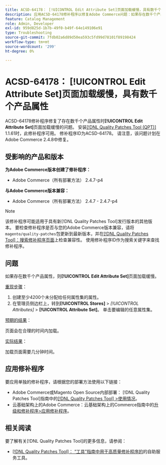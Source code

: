 ```yaml
---
title: ACSD-64178： [!UICONTROL Edit Attribute Set]页面加载缓慢，具有数千个产品属性
description: 应用ACSD-64178修补程序以修复Adobe Commerce问题：如果存在数千个产品属性，则[!UICONTROL Edit Attribute Set]页面加载缓慢。
feature: Catalog Management
role: Admin, Developer
exl-id: 959d825d-1b7b-49f0-b49f-64e149106e91
type: Troubleshooting
source-git-commit: 7fdb02a6d89d50ea593c5fd99d78101f89198424
workflow-type: tm+mt
source-wordcount: '299'
ht-degree: 0%

---
```


# ACSD-64178： [!UICONTROL Edit Attribute Set]页面加载缓慢，具有数千个产品属性

ACSD-64178修补程序修复了存在数千个产品属性时&#x200B;**[!UICONTROL Edit Attribute Set]**&#x200B;页面加载缓慢的问题。 安装[[!DNL Quality Patches Tool (QPT)]](/help/tools/quality-patches-tool/quality-patches-tool-to-self-serve-quality-patches.md) 1.1.61时，此修补程序可用。 修补程序ID为ACSD-64178。 请注意，该问题计划在Adobe Commerce 2.4.8中修复。

## 受影响的产品和版本

**为Adobe Commerce版本创建了修补程序：**

* Adobe Commerce（所有部署方法） 2.4.7-p4

**与Adobe Commerce版本兼容：**

* Adobe Commerce（所有部署方法） 2.4.7 - 2.4.7-p4

>[!NOTE]
>
>该修补程序可能适用于具有新[!DNL Quality Patches Tool]发行版本的其他版本。 要检查修补程序是否与您的Adobe Commerce版本兼容，请将`magento/quality-patches`包更新到最新版本，并在[[!DNL Quality Patches Tool]：搜索修补程序页面](https://experienceleague.adobe.com/tools/commerce-quality-patches/index.html)上检查兼容性。 使用修补程序ID作为搜索关键字来查找修补程序。

## 问题

如果存在数千个产品属性，则&#x200B;**[!UICONTROL Edit Attribute Set]**&#x200B;页面加载缓慢。

<u>重现步骤</u>：

1. 创建至少4200个未分配给任何属性集的属性。
1. 在管理员侧边栏上，转到&#x200B;**[!UICONTROL Stores]** > *[!UICONTROL Attributes]* > **[!UICONTROL Attribute Set]**。 单击要编辑的任意属性集。

<u>预期的结果</u>：

页面会在合理的时间内加载。

<u>实际结果</u>：

加载页面需要几分钟时间。

## 应用修补程序

要应用单独的修补程序，请根据您的部署方法使用以下链接：

* Adobe Commerce或Magento Open Source内部部署： [!DNL Quality Patches Tool]指南中的[[!DNL Quality Patches Tool] >使用情况](/help/tools/quality-patches-tool/usage.md)。
* 云基础架构上的Adobe Commerce：云基础架构上的Commerce指南中的[升级和修补程序>应用修补程序](https://experienceleague.adobe.com/docs/commerce-cloud-service/user-guide/develop/upgrade/apply-patches.html)。


## 相关阅读

要了解有关[!DNL Quality Patches Tool]的更多信息，请参阅：

* [[!DNL Quality Patches Tool]： “工具”指南中用于高质量修补程序的](/help/tools/quality-patches-tool/quality-patches-tool-to-self-serve-quality-patches.md)的自助服务工具。
